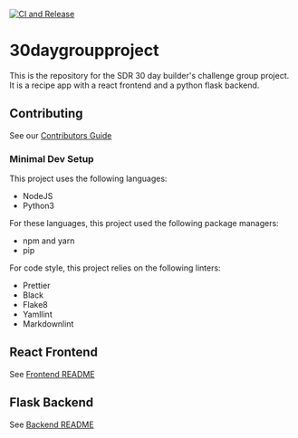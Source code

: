 [![CI and Release](https://github.com/mycodecareer/30daygroupproject/actions/workflows/ci_release.yml/badge.svg)](https://github.com/mycodecareer/30daygroupproject/actions/workflows/ci_release.yml)

# 30daygroupproject

This is the repository for the SDR 30 day builder's challenge group project. It is a recipe app with a react frontend and a python flask backend.

## Contributing

See our [Contributors Guide](./CONTRIBUTING)

### Minimal Dev Setup

This project uses the following languages:

- NodeJS
- Python3

For these languages, this project used the following package managers:

- npm and yarn
- pip

For code style, this project relies on the following linters:

- Prettier
- Black
- Flake8
- Yamllint
- Markdownlint

## React Frontend

See [Frontend README](./frontend/README.md)

## Flask Backend

See [Backend README](./backend/README.md)
